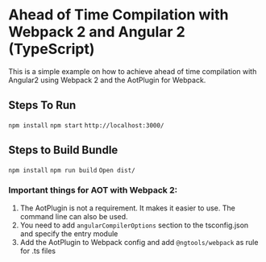 # Ahead of Time Compilation with Webpack 2 and Angular 2 (TypeScript)

This is a simple example on how to achieve ahead of time compilation with Angular2 using 
Webpack 2 and the AotPlugin for Webpack.

## Steps To Run
`npm install`
`npm start`
`http://localhost:3000/`

## Steps to Build Bundle
`npm install`
`npm run build`
`Open dist/`

### Important things for AOT with Webpack 2:
1. The AotPlugin is not a requirement. It makes it easier to use. The command line can also be used.
2. You need to add `angularCompilerOptions` section to the tsconfig.json and specify the entry module
3. Add the AotPlugin to Webpack config and add `@ngtools/webpack` as rule for .ts files

